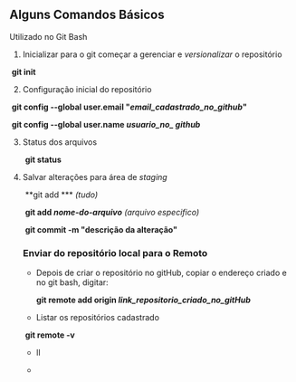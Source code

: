 ## Alguns Comandos Básicos

Utilizado no Git Bash



1. Inicializar para o git  começar a gerenciar e *versionalizar* o repositório

​			**git init**

2. Configuração inicial do repositório

​			**git config --global user.email "*email_cadastrado_no_github*"**

​			**git config --global user.name *usuario_no_ github***

3. Status dos arquivos

   ​	**git status**

4. Salvar alterações para área de *staging*

   ​	**git add ***  *(tudo)*

   ​	**git add *nome-do-arquivo*** *(arquivo especifico)*

   ​	**git commit -m "descrição da alteração"**

   

   ### Enviar do repositório local para o Remoto

   - Depois de criar o repositório no gitHub, copiar o endereço criado e no git bash, digitar:

     **git remote add origin *link_repositorio_criado_no_gitHub***	

   - Listar os repositórios cadastrado

   ​		**git remote -v**

   - ll

   - 

     



